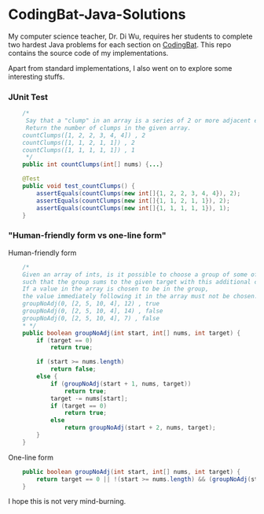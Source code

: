 # CodingBat-Java-Solutions

My computer science teacher, Dr. Di Wu, requires her students to complete two hardest Java problems for each section on [CodingBat](http://codingbat.com/java). This repo contains the source code of my implementations.

Apart from standard implementations, I also went on to explore some interesting stuffs.

### JUnit Test
```java
    /*
     Say that a "clump" in an array is a series of 2 or more adjacent elements of the same value. 
     Return the number of clumps in the given array.
    countClumps([1, 2, 2, 3, 4, 4]) , 2
    countClumps([1, 1, 2, 1, 1]) , 2
    countClumps([1, 1, 1, 1, 1]) , 1
     */
    public int countClumps(int[] nums) {...}

    @Test
    public void test_countClumps() {
        assertEquals(countClumps(new int[]{1, 2, 2, 3, 4, 4}), 2);
        assertEquals(countClumps(new int[]{1, 1, 2, 1, 1}), 2);
        assertEquals(countClumps(new int[]{1, 1, 1, 1, 1}), 1);
    }
```

### "Human-friendly form vs one-line form"
Human-friendly form
```java
    /*
    Given an array of ints, is it possible to choose a group of some of the ints,
    such that the group sums to the given target with this additional constraint:
    If a value in the array is chosen to be in the group,
    the value immediately following it in the array must not be chosen. (No loops needed.)
    groupNoAdj(0, [2, 5, 10, 4], 12) , true
    groupNoAdj(0, [2, 5, 10, 4], 14) , false
    groupNoAdj(0, [2, 5, 10, 4], 7) , false
    * */
    public boolean groupNoAdj(int start, int[] nums, int target) {
        if (target == 0)
            return true;

        if (start >= nums.length)
            return false;
        else {
            if (groupNoAdj(start + 1, nums, target))
                return true;
            target -= nums[start];
            if (target == 0)
                return true;
            else
                return groupNoAdj(start + 2, nums, target);
        }
    }
```
One-line form
```java
    public boolean groupNoAdj(int start, int[] nums, int target) {
        return target == 0 || !(start >= nums.length) && (groupNoAdj(start + 1, nums, target) || (target -= nums[start]) == 0 || groupNoAdj(start + 2, nums, target));
    }
```
I hope this is not very mind-burning.
